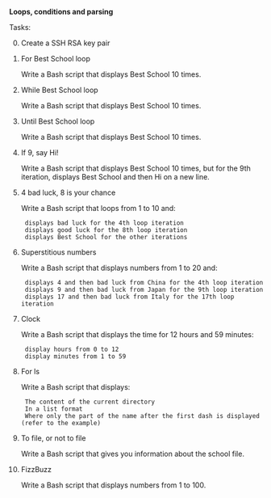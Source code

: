 **Loops, conditions and parsing**

Tasks:

0. Create a SSH RSA key pair

1. For Best School loop

	Write a Bash script that displays Best School 10 times.

2. While Best School loop

	Write a Bash script that displays Best School 10 times.

3. Until Best School loop

	Write a Bash script that displays Best School 10 times.

4. If 9, say Hi!

	Write a Bash script that displays Best School 10 times, but for the 9th iteration, displays Best School and then Hi on a new line.

5. 4 bad luck, 8 is your chance

	Write a Bash script that loops from 1 to 10 and:

		displays bad luck for the 4th loop iteration
		displays good luck for the 8th loop iteration
		displays Best School for the other iterations

6. Superstitious numbers

	Write a Bash script that displays numbers from 1 to 20 and:

		displays 4 and then bad luck from China for the 4th loop iteration
		displays 9 and then bad luck from Japan for the 9th loop iteration
		displays 17 and then bad luck from Italy for the 17th loop iteration

7. Clock

	Write a Bash script that displays the time for 12 hours and 59 minutes:

		display hours from 0 to 12
		display minutes from 1 to 59

8. For ls

	Write a Bash script that displays:

		The content of the current directory
		In a list format
		Where only the part of the name after the first dash is displayed (refer to the example)

9. To file, or not to file

	Write a Bash script that gives you information about the school file.

10. FizzBuzz

	Write a Bash script that displays numbers from 1 to 100.


